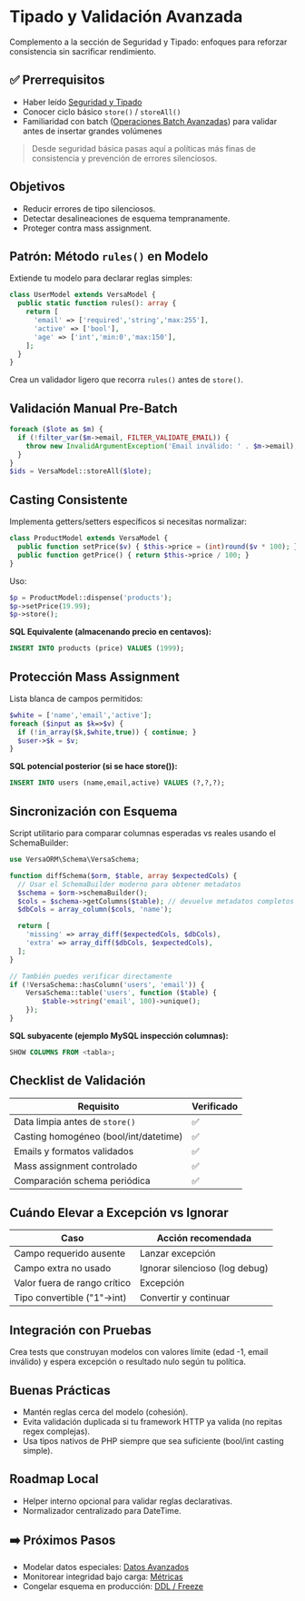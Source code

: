 # Tipado y Validación Avanzada

Complemento a la sección de Seguridad y Tipado: enfoques para reforzar consistencia sin sacrificar rendimiento.

## ✅ Prerrequisitos
- Haber leído [Seguridad y Tipado](../07-seguridad-tipado/README.md)
- Conocer ciclo básico `store()` / `storeAll()`
- Familiaridad con batch ([Operaciones Batch Avanzadas](batch-operaciones-avanzado.md)) para validar antes de insertar grandes volúmenes

> Desde seguridad básica pasas aquí a políticas más finas de consistencia y prevención de errores silenciosos.

## Objetivos
- Reducir errores de tipo silenciosos.
- Detectar desalineaciones de esquema tempranamente.
- Proteger contra mass assignment.

## Patrón: Método `rules()` en Modelo
Extiende tu modelo para declarar reglas simples:
```php
class UserModel extends VersaModel {
  public static function rules(): array {
    return [
      'email' => ['required','string','max:255'],
      'active' => ['bool'],
      'age' => ['int','min:0','max:150'],
    ];
  }
}
```
Crea un validador ligero que recorra `rules()` antes de `store()`.

## Validación Manual Pre-Batch
```php
foreach ($lote as $m) {
  if (!filter_var($m->email, FILTER_VALIDATE_EMAIL)) {
    throw new InvalidArgumentException('Email inválido: ' . $m->email);
  }
}
$ids = VersaModel::storeAll($lote);
```

## Casting Consistente
Implementa getters/setters específicos si necesitas normalizar:
```php
class ProductModel extends VersaModel {
  public function setPrice($v) { $this->price = (int)round($v * 100); }
  public function getPrice() { return $this->price / 100; }
}
```
Uso:
```php
$p = ProductModel::dispense('products');
$p->setPrice(19.99);
$p->store();
```
**SQL Equivalente (almacenando precio en centavos):**
```sql
INSERT INTO products (price) VALUES (1999);
```

## Protección Mass Assignment
Lista blanca de campos permitidos:
```php
$white = ['name','email','active'];
foreach ($input as $k=>$v) {
  if (!in_array($k,$white,true)) { continue; }
  $user->$k = $v;
}
```
**SQL potencial posterior (si se hace store()):**
```sql
INSERT INTO users (name,email,active) VALUES (?,?,?);
```

## Sincronización con Esquema
Script utilitario para comparar columnas esperadas vs reales usando el SchemaBuilder:
```php
use VersaORM\Schema\VersaSchema;

function diffSchema($orm, $table, array $expectedCols) {
  // Usar el SchemaBuilder moderno para obtener metadatos
  $schema = $orm->schemaBuilder();
  $cols = $schema->getColumns($table); // devuelve metadatos completos
  $dbCols = array_column($cols, 'name');

  return [
    'missing' => array_diff($expectedCols, $dbCols),
    'extra' => array_diff($dbCols, $expectedCols),
  ];
}

// También puedes verificar directamente
if (!VersaSchema::hasColumn('users', 'email')) {
    VersaSchema::table('users', function ($table) {
        $table->string('email', 100)->unique();
    });
}
```
**SQL subyacente (ejemplo MySQL inspección columnas):**
```sql
SHOW COLUMNS FROM <tabla>;
```

## Checklist de Validación
| Requisito | Verificado |
|-----------|-----------|
| Data limpia antes de `store()` | ✅ |
| Casting homogéneo (bool/int/datetime) | ✅ |
| Emails y formatos validados | ✅ |
| Mass assignment controlado | ✅ |
| Comparación schema periódica | ✅ |

## Cuándo Elevar a Excepción vs Ignorar
| Caso | Acción recomendada |
|------|--------------------|
| Campo requerido ausente | Lanzar excepción |
| Campo extra no usado | Ignorar silencioso (log debug) |
| Valor fuera de rango crítico | Excepción |
| Tipo convertible ("1"→int) | Convertir y continuar |

## Integración con Pruebas
Crea tests que construyan modelos con valores límite (edad -1, email inválido) y espera excepción o resultado nulo según tu política.

## Buenas Prácticas
- Mantén reglas cerca del modelo (cohesión).
- Evita validación duplicada si tu framework HTTP ya valida (no repitas regex complejas).
- Usa tipos nativos de PHP siempre que sea suficiente (bool/int casting simple).

## Roadmap Local
- Helper interno opcional para validar reglas declarativas.
- Normalizador centralizado para DateTime.

## ➡️ Próximos Pasos
- Modelar datos especiales: [Datos Avanzados](datos-avanzados.md)
- Monitorear integridad bajo carga: [Métricas](observabilidad/metricas.md)
- Congelar esquema en producción: [DDL / Freeze](ddl-freeze-migraciones.md)

